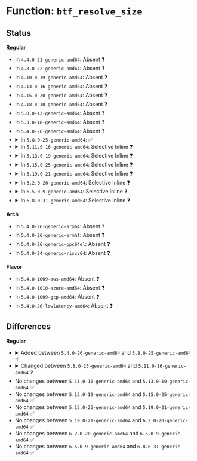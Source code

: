 # Function: <code>btf_resolve_size</code>

## Status
<b>Regular</b>
<ul>
<li>
In <code>4.4.0-21-generic-amd64</code>: Absent ❓
</li>
<li>
In <code>4.8.0-22-generic-amd64</code>: Absent ❓
</li>
<li>
In <code>4.10.0-19-generic-amd64</code>: Absent ❓
</li>
<li>
In <code>4.13.0-16-generic-amd64</code>: Absent ❓
</li>
<li>
In <code>4.15.0-20-generic-amd64</code>: Absent ❓
</li>
<li>
In <code>4.18.0-10-generic-amd64</code>: Absent ❓
</li>
<li>
In <code>5.0.0-13-generic-amd64</code>: Absent ❓
</li>
<li>
In <code>5.3.0-18-generic-amd64</code>: Absent ❓
</li>
<li>
In <code>5.4.0-26-generic-amd64</code>: Absent ❓
</li>
<li>
<details>
<summary>In <code>5.8.0-25-generic-amd64</code>: ✅</summary>

```c
const struct btf_type * btf_resolve_size(const struct btf * btf, const struct btf_type * type, u32 * type_size, const struct btf_type * * elem_type, u32 * total_nelems)
```

```json
{
  "name": "btf_resolve_size",
  "collision_type": "Unique Global",
  "inline_type": "No",
  "funcs": [
    {
      "addr": 18446744071581085776,
      "name": "btf_resolve_size",
      "external": true,
      "loc": "kernel/bpf/btf.c:1091",
      "file": "kernel/bpf/btf.c",
      "inline": "seen, unknown",
      "caller_inline": [],
      "caller_func": [
        "kernel/bpf/btf.c:btf_struct_access",
        "kernel/bpf/bpf_struct_ops.c:bpf_struct_ops_map_update_elem",
        "kernel/bpf/bpf_struct_ops.c:check_zero_holes"
      ]
    }
  ],
  "symbols": [
    {
      "addr": 18446744071581085776,
      "name": "btf_resolve_size",
      "section": ".text",
      "bind": "STB_GLOBAL",
      "size": 211
    }
  ]
}
```
</details>
</li>
<li>
<details>
<summary>In <code>5.11.0-16-generic-amd64</code>: Selective Inline ❓</summary>

```c
const struct btf_type * btf_resolve_size(const struct btf * btf, const struct btf_type * type, u32 * type_size)
```

```json
{
  "name": "btf_resolve_size",
  "collision_type": "Unique Global",
  "inline_type": "Selective",
  "funcs": [
    {
      "addr": 18446744071581097069,
      "name": "btf_resolve_size",
      "external": true,
      "loc": "kernel/bpf/btf.c:1759",
      "file": "kernel/bpf/btf.c",
      "inline": "not declared, inlined",
      "caller_inline": [
        "kernel/bpf/btf.c:btf_show_obj_safe"
      ],
      "caller_func": [
        "kernel/bpf/verifier.c:check_pseudo_btf_id",
        "kernel/bpf/verifier.c:check_helper_call",
        "kernel/bpf/bpf_struct_ops.c:bpf_struct_ops_map_update_elem",
        "kernel/bpf/bpf_struct_ops.c:check_zero_holes"
      ]
    }
  ],
  "symbols": [
    {
      "addr": 18446744071581111744,
      "name": "btf_resolve_size",
      "section": ".text",
      "bind": "STB_GLOBAL",
      "size": 26
    }
  ]
}
```
</details>
</li>
<li>
<details>
<summary>In <code>5.13.0-19-generic-amd64</code>: Selective Inline ❓</summary>

```c
const struct btf_type * btf_resolve_size(const struct btf * btf, const struct btf_type * type, u32 * type_size)
```

```json
{
  "name": "btf_resolve_size",
  "collision_type": "Unique Global",
  "inline_type": "Selective",
  "funcs": [
    {
      "addr": 18446744071581143790,
      "name": "btf_resolve_size",
      "external": true,
      "loc": "kernel/bpf/btf.c:1761",
      "file": "kernel/bpf/btf.c",
      "inline": "not declared, inlined",
      "caller_inline": [
        "kernel/bpf/btf.c:btf_prepare_func_args",
        "kernel/bpf/btf.c:btf_check_func_arg_match"
      ],
      "caller_func": [
        "kernel/bpf/verifier.c:check_pseudo_btf_id",
        "kernel/bpf/bpf_struct_ops.c:bpf_struct_ops_map_update_elem",
        "kernel/bpf/bpf_struct_ops.c:check_zero_holes"
      ]
    }
  ],
  "symbols": [
    {
      "addr": 18446744071581130336,
      "name": "btf_resolve_size",
      "section": ".text",
      "bind": "STB_GLOBAL",
      "size": 26
    }
  ]
}
```
</details>
</li>
<li>
<details>
<summary>In <code>5.15.0-25-generic-amd64</code>: Selective Inline ❓</summary>

```c
const struct btf_type * btf_resolve_size(const struct btf * btf, const struct btf_type * type, u32 * type_size)
```

```json
{
  "name": "btf_resolve_size",
  "collision_type": "Unique Global",
  "inline_type": "Selective",
  "funcs": [
    {
      "addr": 18446744071581377074,
      "name": "btf_resolve_size",
      "external": true,
      "loc": "kernel/bpf/btf.c:1761",
      "file": "kernel/bpf/btf.c",
      "inline": "not declared, inlined",
      "caller_inline": [
        "kernel/bpf/btf.c:btf_prepare_func_args",
        "kernel/bpf/btf.c:btf_check_func_arg_match"
      ],
      "caller_func": [
        "kernel/bpf/verifier.c:check_pseudo_btf_id",
        "kernel/bpf/verifier.c:check_helper_call",
        "kernel/bpf/bpf_struct_ops.c:bpf_struct_ops_map_update_elem",
        "kernel/bpf/bpf_struct_ops.c:check_zero_holes"
      ]
    }
  ],
  "symbols": [
    {
      "addr": 18446744071581362784,
      "name": "btf_resolve_size",
      "section": ".text",
      "bind": "STB_GLOBAL",
      "size": 26
    }
  ]
}
```
</details>
</li>
<li>
<details>
<summary>In <code>5.19.0-21-generic-amd64</code>: Selective Inline ❓</summary>

```c
const struct btf_type * btf_resolve_size(const struct btf * btf, const struct btf_type * type, u32 * type_size)
```

```json
{
  "name": "btf_resolve_size",
  "collision_type": "Unique Global",
  "inline_type": "Selective",
  "funcs": [
    {
      "addr": 18446744071581691938,
      "name": "btf_resolve_size",
      "external": true,
      "loc": "kernel/bpf/btf.c:1890",
      "file": "kernel/bpf/btf.c",
      "inline": "not declared, inlined",
      "caller_inline": [
        "kernel/bpf/btf.c:btf_prepare_func_args",
        "kernel/bpf/btf.c:btf_check_func_arg_match"
      ],
      "caller_func": [
        "kernel/bpf/verifier.c:check_pseudo_btf_id",
        "kernel/bpf/verifier.c:check_helper_call",
        "kernel/bpf/bpf_struct_ops.c:bpf_struct_ops_map_update_elem",
        "kernel/bpf/bpf_struct_ops.c:check_zero_holes",
        "tools/lib/bpf/relo_core.c:bpf_core_calc_relo",
        "tools/lib/bpf/relo_core.c:bpf_core_calc_relo",
        "tools/lib/bpf/relo_core.c:bpf_core_calc_field_relo",
        "tools/lib/bpf/relo_core.c:bpf_core_calc_field_relo",
        "tools/lib/bpf/relo_core.c:bpf_core_calc_field_relo",
        "tools/lib/bpf/relo_core.c:bpf_core_spec_match",
        "tools/lib/bpf/relo_core.c:bpf_core_parse_spec",
        "tools/lib/bpf/relo_core.c:bpf_core_parse_spec"
      ]
    }
  ],
  "symbols": [
    {
      "addr": 18446744071581678608,
      "name": "btf_resolve_size",
      "section": ".text",
      "bind": "STB_GLOBAL",
      "size": 44
    }
  ]
}
```
</details>
</li>
<li>
<details>
<summary>In <code>6.2.0-20-generic-amd64</code>: Selective Inline ❓</summary>

```c
const struct btf_type * btf_resolve_size(const struct btf * btf, const struct btf_type * type, u32 * type_size)
```

```json
{
  "name": "btf_resolve_size",
  "collision_type": "Unique Global",
  "inline_type": "Selective",
  "funcs": [
    {
      "addr": 18446744071582090623,
      "name": "btf_resolve_size",
      "external": true,
      "loc": "kernel/bpf/btf.c:1914",
      "file": "kernel/bpf/btf.c",
      "inline": "not declared, inlined",
      "caller_inline": [
        "kernel/bpf/btf.c:btf_prepare_func_args",
        "kernel/bpf/btf.c:btf_check_func_arg_match"
      ],
      "caller_func": [
        "kernel/bpf/verifier.c:check_pseudo_btf_id",
        "kernel/bpf/verifier.c:check_kfunc_args",
        "kernel/bpf/verifier.c:check_helper_call",
        "kernel/bpf/bpf_struct_ops.c:bpf_struct_ops_map_update_elem",
        "kernel/bpf/bpf_struct_ops.c:check_zero_holes",
        "tools/lib/bpf/relo_core.c:bpf_core_calc_type_relo",
        "tools/lib/bpf/relo_core.c:bpf_core_calc_field_relo",
        "tools/lib/bpf/relo_core.c:bpf_core_calc_field_relo",
        "tools/lib/bpf/relo_core.c:bpf_core_calc_field_relo",
        "tools/lib/bpf/relo_core.c:bpf_core_spec_match",
        "tools/lib/bpf/relo_core.c:bpf_core_parse_spec",
        "tools/lib/bpf/relo_core.c:bpf_core_parse_spec"
      ]
    }
  ],
  "symbols": [
    {
      "addr": 18446744071582073088,
      "name": "btf_resolve_size",
      "section": ".text",
      "bind": "STB_GLOBAL",
      "size": 44
    }
  ]
}
```
</details>
</li>
<li>
<details>
<summary>In <code>6.5.0-9-generic-amd64</code>: Selective Inline ❓</summary>

```c
const struct btf_type * btf_resolve_size(const struct btf * btf, const struct btf_type * type, u32 * type_size)
```

```json
{
  "name": "btf_resolve_size",
  "collision_type": "Unique Global",
  "inline_type": "Selective",
  "funcs": [
    {
      "addr": 18446744071582287129,
      "name": "btf_resolve_size",
      "external": true,
      "loc": "kernel/bpf/btf.c:1944",
      "file": "kernel/bpf/btf.c",
      "inline": "not declared, inlined",
      "caller_inline": [
        "kernel/bpf/btf.c:btf_prepare_func_args",
        "kernel/bpf/btf.c:btf_check_func_arg_match"
      ],
      "caller_func": [
        "kernel/bpf/verifier.c:check_pseudo_btf_id",
        "kernel/bpf/verifier.c:check_kfunc_call",
        "kernel/bpf/verifier.c:check_kfunc_args",
        "kernel/bpf/verifier.c:check_helper_call",
        "kernel/bpf/bpf_struct_ops.c:bpf_struct_ops_map_update_elem",
        "kernel/bpf/bpf_struct_ops.c:check_zero_holes",
        "tools/lib/bpf/relo_core.c:bpf_core_calc_type_relo",
        "tools/lib/bpf/relo_core.c:bpf_core_calc_field_relo",
        "tools/lib/bpf/relo_core.c:bpf_core_calc_field_relo",
        "tools/lib/bpf/relo_core.c:bpf_core_calc_field_relo",
        "tools/lib/bpf/relo_core.c:bpf_core_spec_match",
        "tools/lib/bpf/relo_core.c:bpf_core_parse_spec",
        "tools/lib/bpf/relo_core.c:bpf_core_parse_spec"
      ]
    }
  ],
  "symbols": [
    {
      "addr": 18446744071582269296,
      "name": "btf_resolve_size",
      "section": ".text",
      "bind": "STB_GLOBAL",
      "size": 44
    }
  ]
}
```
</details>
</li>
<li>
<details>
<summary>In <code>6.8.0-31-generic-amd64</code>: Selective Inline ❓</summary>

```c
const struct btf_type * btf_resolve_size(const struct btf * btf, const struct btf_type * type, u32 * type_size)
```

```json
{
  "name": "btf_resolve_size",
  "collision_type": "Unique Global",
  "inline_type": "Selective",
  "funcs": [
    {
      "addr": 18446744071582444013,
      "name": "btf_resolve_size",
      "external": true,
      "loc": "kernel/bpf/btf.c:1945",
      "file": "kernel/bpf/btf.c",
      "inline": "not declared, inlined",
      "caller_inline": [
        "kernel/bpf/btf.c:btf_prepare_func_args"
      ],
      "caller_func": [
        "kernel/bpf/verifier.c:check_pseudo_btf_id",
        "kernel/bpf/verifier.c:check_kfunc_call",
        "kernel/bpf/verifier.c:check_kfunc_args",
        "kernel/bpf/bpf_struct_ops.c:bpf_struct_ops_map_update_elem",
        "kernel/bpf/bpf_struct_ops.c:check_zero_holes",
        "tools/lib/bpf/relo_core.c:bpf_core_calc_type_relo",
        "tools/lib/bpf/relo_core.c:bpf_core_calc_field_relo",
        "tools/lib/bpf/relo_core.c:bpf_core_calc_field_relo",
        "tools/lib/bpf/relo_core.c:bpf_core_calc_field_relo",
        "tools/lib/bpf/relo_core.c:bpf_core_spec_match",
        "tools/lib/bpf/relo_core.c:bpf_core_parse_spec",
        "tools/lib/bpf/relo_core.c:bpf_core_parse_spec"
      ]
    }
  ],
  "symbols": [
    {
      "addr": 18446744071582424832,
      "name": "btf_resolve_size",
      "section": ".text",
      "bind": "STB_GLOBAL",
      "size": 44
    }
  ]
}
```
</details>
</li>
</ul>
<b>Arch</b>
<ul>
<li>
In <code>5.4.0-26-generic-arm64</code>: Absent ❓
</li>
<li>
In <code>5.4.0-26-generic-armhf</code>: Absent ❓
</li>
<li>
In <code>5.4.0-26-generic-ppc64el</code>: Absent ❓
</li>
<li>
In <code>5.4.0-24-generic-riscv64</code>: Absent ❓
</li>
</ul>
<b>Flavor</b>
<ul>
<li>
In <code>5.4.0-1009-aws-amd64</code>: Absent ❓
</li>
<li>
In <code>5.4.0-1010-azure-amd64</code>: Absent ❓
</li>
<li>
In <code>5.4.0-1009-gcp-amd64</code>: Absent ❓
</li>
<li>
In <code>5.4.0-26-lowlatency-amd64</code>: Absent ❓
</li>
</ul>

## Differences
<b>Regular</b>
<ul>
<li>
<details>
<summary>Added between <code>5.4.0-26-generic-amd64</code> and <code>5.8.0-25-generic-amd64</code> ➕</summary>

```c
const struct btf_type * btf_resolve_size(const struct btf * btf, const struct btf_type * type, u32 * type_size, const struct btf_type * * elem_type, u32 * total_nelems)
```
</details>
</li>
<li>
<details>
<summary>Changed between <code>5.8.0-25-generic-amd64</code> and <code>5.11.0-16-generic-amd64</code> ❓</summary>
<ul>
<li>
<b>Param removed. </b>
<code>const struct btf_type * * elem_type</code>
</li>
<li>
<b>Param removed. </b>
<code>u32 * total_nelems</code>
</li>
</ul>
</details>
</li>
<li>
No changes between <code>5.11.0-16-generic-amd64</code> and <code>5.13.0-19-generic-amd64</code> ✅
</li>
<li>
No changes between <code>5.13.0-19-generic-amd64</code> and <code>5.15.0-25-generic-amd64</code> ✅
</li>
<li>
No changes between <code>5.15.0-25-generic-amd64</code> and <code>5.19.0-21-generic-amd64</code> ✅
</li>
<li>
No changes between <code>5.19.0-21-generic-amd64</code> and <code>6.2.0-20-generic-amd64</code> ✅
</li>
<li>
No changes between <code>6.2.0-20-generic-amd64</code> and <code>6.5.0-9-generic-amd64</code> ✅
</li>
<li>
No changes between <code>6.5.0-9-generic-amd64</code> and <code>6.8.0-31-generic-amd64</code> ✅
</li>
</ul>
